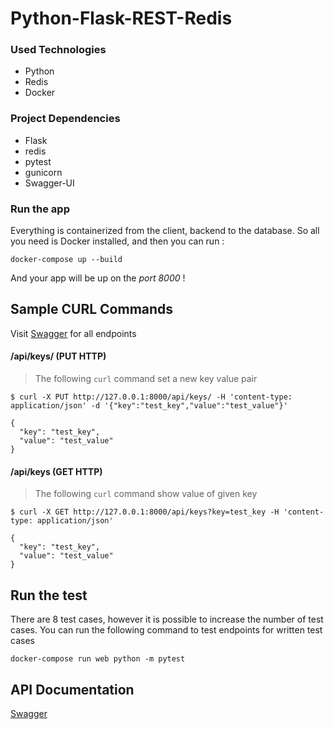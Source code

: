# Python-Flask-REST-Redis

### Used Technologies

* Python
* Redis
* Docker

### Project Dependencies

* Flask
* redis
* pytest
* gunicorn
* Swagger-UI


### Run the app

Everything is containerized from the client, backend to the database. So all you need is Docker installed, and then you can run :

```
docker-compose up --build
```

And your app will be up on the *port 8000* !

## Sample CURL Commands


Visit [Swagger](http://localhost:8000/swagger) for all endpoints

#### /api/keys/ (PUT HTTP)
>The following `curl` command set a new key value pair
    
    
    $ curl -X PUT http://127.0.0.1:8000/api/keys/ -H 'content-type: application/json' -d '{"key":"test_key","value":"test_value"}'
 
    {
      "key": "test_key",
      "value": "test_value"
    }

#### /api/keys (GET HTTP)
>The following `curl` command show value of given key
    
    
    $ curl -X GET http://127.0.0.1:8000/api/keys?key=test_key -H 'content-type: application/json'
 
    {
      "key": "test_key",
      "value": "test_value"
    }


## Run the test

There are 8 test cases, however it is possible to increase the number of test cases.
You can run the following command to test endpoints for written test cases

```
docker-compose run web python -m pytest
```

## API Documentation

[Swagger](http://localhost:8000/swagger)

